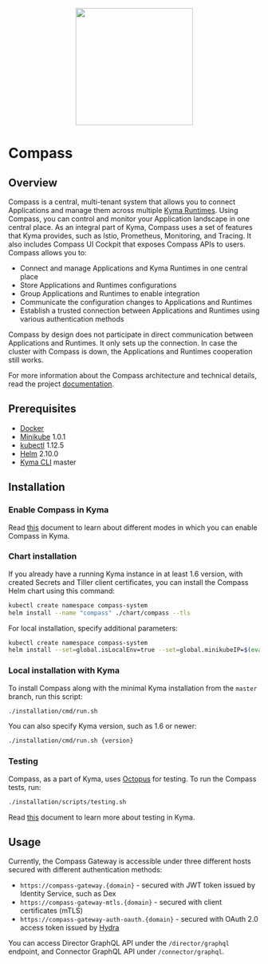 <p align="center">
 <img src="https://raw.githubusercontent.com/kyma-incubator/compass/master/logo.png" width="235">
</p>

# Compass

## Overview

Compass is a central, multi-tenant system that allows you to connect Applications and manage them across multiple [Kyma Runtimes](#architecture-components-kyma-runtime). Using Compass, you can control and monitor your Application landscape in one central place. As an integral part of Kyma, Compass uses a set of features that Kyma provides, such as Istio, Prometheus, Monitoring, and Tracing. It also includes Compass UI Cockpit that exposes Compass APIs to users.
Compass allows you to:
- Connect and manage Applications and Kyma Runtimes in one central place
- Store Applications and Runtimes configurations
- Group Applications and Runtimes to enable integration
- Communicate the configuration changes to Applications and Runtimes
- Establish a trusted connection between Applications and Runtimes using various authentication methods

Compass by design does not participate in direct communication between Applications and Runtimes. It only sets up the connection. In case the cluster with Compass is down, the Applications and Runtimes cooperation still works.

For more information about the Compass architecture and technical details, read the project [documentation](./docs).

## Prerequisites

- [Docker](https://www.docker.com/get-started)
- [Minikube](https://github.com/kubernetes/minikube) 1.0.1
- [kubectl](https://kubernetes.io/docs/tasks/tools/install-kubectl/) 1.12.5
- [Helm](https://github.com/kubernetes/helm) 2.10.0
- [Kyma CLI](https://github.com/kyma-project/cli) master

## Installation

### Enable Compass in Kyma

Read [this](https://kyma-project.io/docs/master/components/compass/#installation-installation) document to learn about different modes in which you can enable Compass in Kyma.

### Chart installation

If you already have a running Kyma instance in at least 1.6 version, with created Secrets and Tiller client certificates, you can install the Compass Helm chart using this command:
```bash
kubectl create namespace compass-system
helm install --name "compass" ./chart/compass --tls
```

For local installation, specify additional parameters:
```bash
kubectl create namespace compass-system
helm install --set=global.isLocalEnv=true --set=global.minikubeIP=$(eval minikube ip) --name "compass" ./chart/compass --tls
```

### Local installation with Kyma

To install Compass along with the minimal Kyma installation from the `master` branch, run this script:
```bash
./installation/cmd/run.sh
```

You can also specify Kyma version, such as 1.6 or newer:
```bash
./installation/cmd/run.sh {version}
```

### Testing

Compass, as a part of Kyma, uses [Octopus](https://github.com/kyma-incubator/octopus/blob/master/README.md) for testing. To run the Compass tests, run:

```bash
./installation/scripts/testing.sh
```

Read [this](https://kyma-project.io/docs/root/kyma#details-testing-kyma) document to learn more about testing in Kyma.

## Usage

Currently, the Compass Gateway is accessible under three different hosts secured with different authentication methods:

- `https://compass-gateway.{domain}` - secured with JWT token issued by Identity Service, such as Dex
- `https://compass-gateway-mtls.{domain}` - secured with client certificates (mTLS)
- `https://compass-gateway-auth-oauth.{domain}` - secured with OAuth 2.0 access token issued by [Hydra](https://kyma-project.io/docs/components/security/#details-o-auth2-and-open-id-connect-server)

You can access Director GraphQL API under the `/director/graphql` endpoint, and Connector GraphQL API under `/connector/graphql`.
